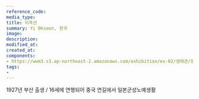 ```yaml
---
reference_code:
media_type:
title: 이옥선
summary: Yi Okseon, 한국
image:
description:
modified_at:
created_at:
components:
- https://wwm3.s3.ap-northeast-2.amazonaws.com/exhibition/ex-02/생애관/할머니들/이옥선.JPG
tags:
-
---
```

1927년 부산 출생 / 
16세에 연행되어 중국 연길에서 일본군성노예생활